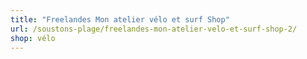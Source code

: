 ```yaml
---
title: "Freelandes Mon atelier vélo et surf Shop"
url: /soustons-plage/freelandes-mon-atelier-velo-et-surf-shop-2/
shop: vélo
---
```

